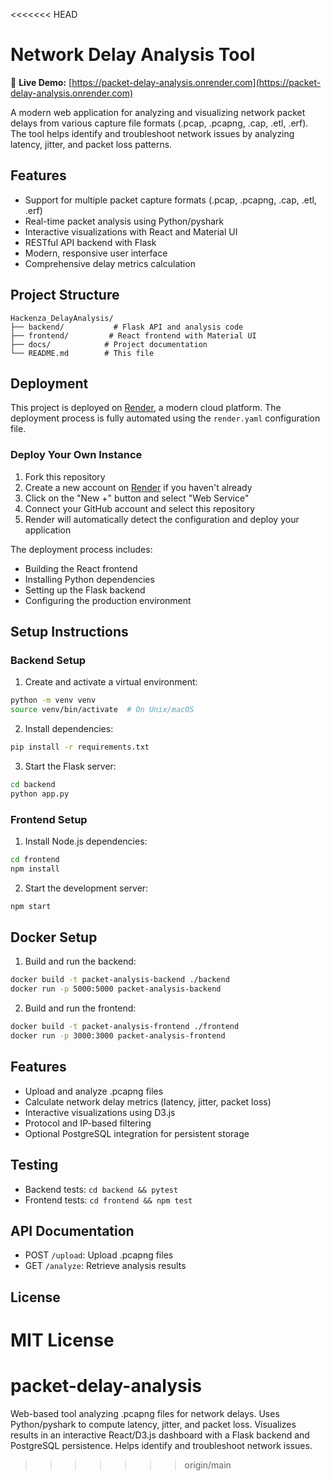 <<<<<<< HEAD
# Network Delay Analysis Tool

🔗 **Live Demo:** [https://packet-delay-analysis.onrender.com](https://packet-delay-analysis.onrender.com)

A modern web application for analyzing and visualizing network packet delays from various capture file formats (.pcap, .pcapng, .cap, .etl, .erf). The tool helps identify and troubleshoot network issues by analyzing latency, jitter, and packet loss patterns.

## Features
- Support for multiple packet capture formats (.pcap, .pcapng, .cap, .etl, .erf)
- Real-time packet analysis using Python/pyshark
- Interactive visualizations with React and Material UI
- RESTful API backend with Flask
- Modern, responsive user interface
- Comprehensive delay metrics calculation

## Project Structure
```
Hackenza_DelayAnalysis/
├── backend/           # Flask API and analysis code
├── frontend/         # React frontend with Material UI
├── docs/            # Project documentation
└── README.md        # This file
```

## Deployment

This project is deployed on [Render](https://render.com), a modern cloud platform. The deployment process is fully automated using the `render.yaml` configuration file.

### Deploy Your Own Instance

1. Fork this repository
2. Create a new account on [Render](https://render.com) if you haven't already
3. Click on the "New +" button and select "Web Service"
4. Connect your GitHub account and select this repository
5. Render will automatically detect the configuration and deploy your application

The deployment process includes:
- Building the React frontend
- Installing Python dependencies
- Setting up the Flask backend
- Configuring the production environment

## Setup Instructions

### Backend Setup
1. Create and activate a virtual environment:
```bash
python -m venv venv
source venv/bin/activate  # On Unix/macOS
```

2. Install dependencies:
```bash
pip install -r requirements.txt
```

3. Start the Flask server:
```bash
cd backend
python app.py
```

### Frontend Setup
1. Install Node.js dependencies:
```bash
cd frontend
npm install
```

2. Start the development server:
```bash
npm start
```

## Docker Setup
1. Build and run the backend:
```bash
docker build -t packet-analysis-backend ./backend
docker run -p 5000:5000 packet-analysis-backend
```

2. Build and run the frontend:
```bash
docker build -t packet-analysis-frontend ./frontend
docker run -p 3000:3000 packet-analysis-frontend
```

## Features
- Upload and analyze .pcapng files
- Calculate network delay metrics (latency, jitter, packet loss)
- Interactive visualizations using D3.js
- Protocol and IP-based filtering
- Optional PostgreSQL integration for persistent storage

## Testing
- Backend tests: `cd backend && pytest`
- Frontend tests: `cd frontend && npm test`

## API Documentation
- POST `/upload`: Upload .pcapng files
- GET `/analyze`: Retrieve analysis results

## License
MIT License
=======
# packet-delay-analysis
Web-based tool analyzing .pcapng files for network delays. Uses Python/pyshark to compute latency, jitter, and packet loss. Visualizes results in an interactive React/D3.js dashboard with a Flask backend and  PostgreSQL persistence. Helps identify and troubleshoot network issues.
>>>>>>> origin/main
